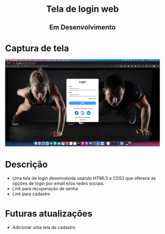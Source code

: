 <h1 align="center"> Tela de login web </h1>

<h2 align="center">Em Desenvolvimento</h2>

# Captura de tela
<img src="https://github.com/Ricardo-SS/Tela-de-login-web/blob/main/Captura%20de%20Tela.png">

# Descrição

- Uma tela de login desenvolvida usando HTML5 e CSS3 que oferece as opções de login por email e/ou redes sociais. 
- Link para recuperação de senha
- Link para cadastro

# Futuras atualizações

- Adicionar uma tela de cadastro
